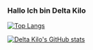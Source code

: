 ### Hallo Ich bin Delta Kilo

[![Top Langs](https://github-readme-stats.vercel.app/api/top-langs/?username=DeltaKiloOne&theme=github_dark&show_icons=true&layout=compact)](https://DeltaKiloOne.github.io/)


[![Delta Kilo's GitHub stats](https://github-readme-stats.vercel.app/api?username=DeltaKiloOne&theme=github_dark&show_icons=true)](https://DeltaKiloOne.github.io)
